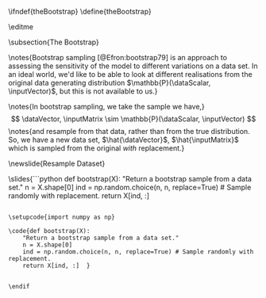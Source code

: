 \ifndef{theBootstrap}
\define{theBootstrap}

\editme


\subsection{The Bootstrap}

\notes{Bootstrap sampling [@Efron:bootstrap79] is an approach to assessing the sensitivity of the model to different variations on a data set. In an ideal world, we'd like to be able to look at different realisations from the original data generating distribution $\mathbb{P}(\dataScalar, \inputVector)$, but this is not available to us.}

\notes{In bootstrap sampling, we take the sample we have,}
$$
\dataVector, \inputMatrix \sim \mathbb{P}(\dataScalar, \inputVector)
$$
\notes{and resample from that data, rather than from the true distribution. So, we have a new data set, $\hat{\dataVector}$, $\hat{\inputMatrix}$ which is sampled from the original *with* replacement.}

\newslide{Resample Dataset}

\slides{```python
def bootstrap(X):
    "Return a bootstrap sample from a data set."
    n = X.shape[0]
    ind = np.random.choice(n, n, replace=True) # Sample randomly with replacement.
    return X[ind, :]
```}

\setupcode{import numpy as np}
	
\code{def bootstrap(X):
    "Return a bootstrap sample from a data set."
    n = X.shape[0]
    ind = np.random.choice(n, n, replace=True) # Sample randomly with replacement.
    return X[ind, :]  }
	

\endif
